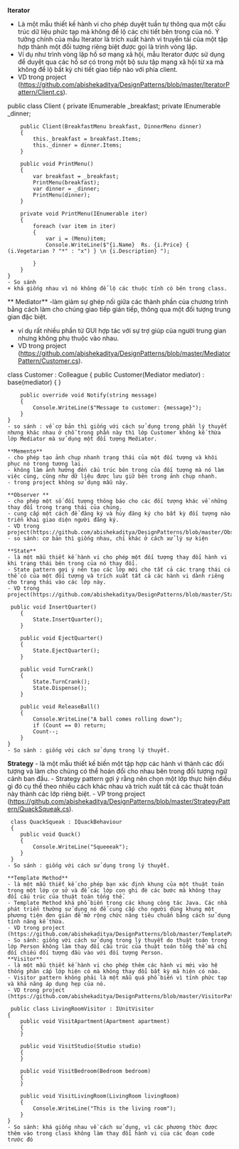 **Iterator** 
- Là một mẫu thiết kế hành vi cho phép duyệt tuần tự thông qua một cấu trúc dữ liệu phức tạp mà không để lộ các chi tiết bên trong của nó. Ý tưởng chính của mẫu Iterator là trích xuất hành vi truyền tải của một tập hợp thành một đối tượng riêng biệt được gọi là trình vòng lặp.
- Ví dụ như trình vòng lặp hồ sơ mạng xã hội,  mẫu Iterator được sử dụng để duyệt qua các hồ sơ có trong một bộ sưu tập mạng xã hội từ xa mà không để lộ bất kỳ chi tiết giao tiếp nào với phía client.
- VD trong project (https://github.com/abishekaditya/DesignPatterns/blob/master/IteratorPattern/Client.cs).

 public class Client
    {
        private IEnumerable _breakfast;
        private IEnumerable _dinner;

        public Client(BreakfastMenu breakfast, DinnerMenu dinner)
        {
            this._breakfast = breakfast.Items;
            this._dinner = dinner.Items;
        }

        public void PrintMenu()
        {
            var breakfast = _breakfast;
            PrintMenu(breakfast);
            var dinner = _dinner;
            PrintMenu(dinner);
        }

        private void PrintMenu(IEnumerable iter)
        {
            foreach (var item in iter)
            {
                var i = (Menu)item;
                Console.WriteLine($"{i.Name}  Rs. {i.Price} {  (i.Vegetarian ? "*" : "x") } \n {i.Description} ");

            }
        }
    }
    - So sánh
    + khá giống nhau vì nó không để lộ các thuộc tính có bên trong class.
    
  ** Mediator**
  -làm giảm sự ghép nối giữa các thành phần của chương trình bằng cách làm cho chúng giao tiếp gián tiếp, thông qua một đối tượng trung gian đặc biệt.
  - ví dụ rất nhiều phần tử GUI hợp tác với sự trợ giúp của người trung gian nhưng không phụ thuộc vào nhau.
  - VD trong project (https://github.com/abishekaditya/DesignPatterns/blob/master/MediatorPattern/Customer.cs).
  
   class Customer : Colleague
    {
        public Customer(Mediator mediator) : base(mediator) { }

        public override void Notify(string message)
        {
            Console.WriteLine($"Message to customer: {message}");
        }
    }
    - so sánh : về cơ bản thì giống với cách sử dụng trong phần lý thuyết nhưng khác nhau ở chỗ trong phần này thì lớp Customer không kế thừa lớp Mediator mà sử dụng một đối tượng Mediator. 
    
    **Memento**
    - cho phép tạo ảnh chụp nhanh trạng thái của một đối tượng và khôi phục nó trong tương lai.
    - không làm ảnh hưởng đến cấu trúc bên trong của đối tượng mà nó làm việc cùng, cũng như dữ liệu được lưu giữ bên trong ảnh chụp nhanh.
    - trong project không sử dụng mẫu này.
    
    **Observer **
    - cho phép một số đối tượng thông báo cho các đối tượng khác về những thay đổi trong trạng thái của chúng.
    - cung cấp một cách để đăng ký và hủy đăng ký cho bất kỳ đối tượng nào triển khai giao diện người đăng ký.
    - VD trong project(https://github.com/abishekaditya/DesignPatterns/blob/master/ObserverPattern/WeatherSupplier.cs)
    - so sánh: cơ bản thì giống nhau, chỉ khác ở cách xử lý sự kiện
    
    **State**
    - là một mẫu thiết kế hành vi cho phép một đối tượng thay đổi hành vi khi trạng thái bên trong của nó thay đổi.
    - State pattern gợi ý nên tạo các lớp mới cho tất cả các trạng thái có thể có của một đối tượng và trích xuất tất cả các hành vi dành riêng cho trạng thái vào các lớp này.
    - VD trong project(https://github.com/abishekaditya/DesignPatterns/blob/master/StatePattern/GumballMachine.cs).
    
     public void InsertQuarter()
        {
            State.InsertQuarter();
        }

        public void EjectQuarter()
        {
            State.EjectQuarter();
        }

        public void TurnCrank()
        {
            State.TurnCrank();
            State.Dispense();
        }

        public void ReleaseBall()
        {
            Console.WriteLine("A ball comes rolling down");
            if (Count == 0) return;
            Count--;
        }
    }
    - So sánh : giống với cách sử dụng trong lý thuyết.
    
   **Strategy**
    - là một mẫu thiết kế biến một tập hợp các hành vi thành các đối tượng và làm cho chúng có thể hoán đổi cho nhau bên trong đối tượng ngữ cảnh ban đầu.
    - Strategy pattern gợi ý rằng nên chọn một lớp thực hiện điều gì đó cụ thể theo nhiều cách khác nhau và trích xuất tất cả các thuật toán này thành các lớp riêng biệt.
    - VP trong project (https://github.com/abishekaditya/DesignPatterns/blob/master/StrategyPattern/QuackSqueak.cs).
    
     class QuackSqueak : IQuackBehaviour
     {
        public void Quack()
        {
            Console.WriteLine("Squeeeak");
        }
     }
    - So sánh : giống với cách sử dụng trong lý thuyết.
    
    **Template Method**
    - là một mẫu thiết kế cho phép bạn xác định khung của một thuật toán trong một lớp cơ sở và để các lớp con ghi đè các bước mà không thay đổi cấu trúc của thuật toán tổng thể.
    - Template Method khá phổ biến trong các khung công tác Java. Các nhà phát triển thường sử dụng nó để cung cấp cho người dùng khung một phương tiện đơn giản để mở rộng chức năng tiêu chuẩn bằng cách sử dụng tính năng kế thừa.
    - VD trong project (https://github.com/abishekaditya/DesignPatterns/blob/master/TemplatePattern/Comparable/Person.cs)
    - So sánh: giống với cách sử dụng trong lý thuyết do thuật toán trong lớp Person không làm thay đổi cấu trúc của thuật toán tổng thể mà chỉ đối chiếu đối tượng đầu vào với đối tượng Person.
    **Visitor**
    - là một mẫu thiết kế hành vi cho phép thêm các hành vi mới vào hệ thống phân cấp lớp hiện có mà không thay đổi bất kỳ mã hiện có nào.
    - Visitor pattern không phải là một mẫu quá phổ biến vì tính phức tạp và khả năng áp dụng hẹp của nó.
    - VD trong project (https://github.com/abishekaditya/DesignPatterns/blob/master/VisitorPattern/LivingRoomVisitor.cs).
    
     public class LivingRoomVisitor : IUnitVisitor
    {
        public void VisitApartment(Apartment apartment)
        {
        }

        public void VisitStudio(Studio studio)
        {
        }

        public void VisitBedroom(Bedroom bedroom)
        {
        }

        public void VisitLivingRoom(LivingRoom livingRoom)
        {
            Console.WriteLine("This is the living room");
        }
    }
    - So sánh: khá giống nhau về cách sử dụng, vì các phương thức được thêm vào trong class không làm thay đổi hành vi của các đoạn code trước đó 


     
    
